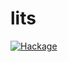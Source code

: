 lits
===

[![Hackage](https://img.shields.io/hackage/v/lits.svg)](https://hackage.haskell.org/package/lits)
